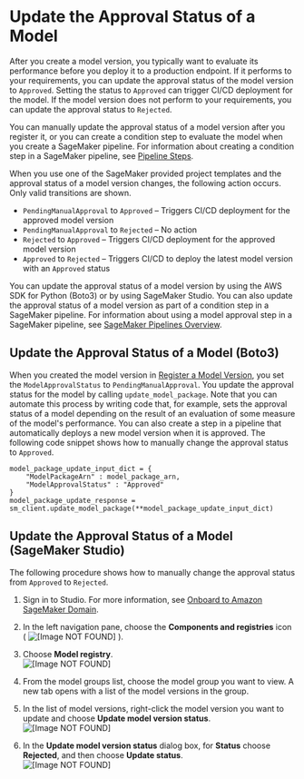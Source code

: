 # Update the Approval Status of a Model<a name="model-registry-approve"></a>

After you create a model version, you typically want to evaluate its performance before you deploy it to a production endpoint\. If it performs to your requirements, you can update the approval status of the model version to `Approved`\. Setting the status to `Approved` can trigger CI/CD deployment for the model\. If the model version does not perform to your requirements, you can update the approval status to `Rejected`\.

You can manually update the approval status of a model version after you register it, or you can create a condition step to evaluate the model when you create a SageMaker pipeline\. For information about creating a condition step in a SageMaker pipeline, see [Pipeline Steps](build-and-manage-steps.md)\.

When you use one of the SageMaker provided project templates and the approval status of a model version changes, the following action occurs\. Only valid transitions are shown\.
+ `PendingManualApproval` to `Approved` – Triggers CI/CD deployment for the approved model version
+ `PendingManualApproval` to `Rejected` – No action
+ `Rejected` to `Approved` – Triggers CI/CD deployment for the approved model version
+ `Approved` to `Rejected` – Triggers CI/CD to deploy the latest model version with an `Approved` status

You can update the approval status of a model version by using the AWS SDK for Python \(Boto3\) or by using SageMaker Studio\. You can also update the approval status of a model version as part of a condition step in a SageMaker pipeline\. For information about using a model approval step in a SageMaker pipeline, see [SageMaker Pipelines Overview](pipelines-sdk.md)\.

## Update the Approval Status of a Model \(Boto3\)<a name="model-registry-approve-api"></a>

When you created the model version in [Register a Model Version](model-registry-version.md), you set the `ModelApprovalStatus` to `PendingManualApproval`\. You update the approval status for the model by calling `update_model_package`\. Note that you can automate this process by writing code that, for example, sets the approval status of a model depending on the result of an evaluation of some measure of the model's performance\. You can also create a step in a pipeline that automatically deploys a new model version when it is approved\. The following code snippet shows how to manually change the approval status to `Approved`\.

```
model_package_update_input_dict = {
    "ModelPackageArn" : model_package_arn,
    "ModelApprovalStatus" : "Approved"
}
model_package_update_response = sm_client.update_model_package(**model_package_update_input_dict)
```

## Update the Approval Status of a Model \(SageMaker Studio\)<a name="model-registry-approve-studio"></a>

The following procedure shows how to manually change the approval status from `Approved` to `Rejected`\.

1. Sign in to Studio\. For more information, see [Onboard to Amazon SageMaker Domain](gs-studio-onboard.md)\.

1. In the left navigation pane, choose the **Components and registries** icon \( ![\[Image NOT FOUND\]](http://docs.aws.amazon.com/sagemaker/latest/dg/images/icons/Components_registries.png) \)\.

1. Choose **Model registry**\.  
![\[Image NOT FOUND\]](http://docs.aws.amazon.com/sagemaker/latest/dg/images/model_registry/model-registry.png)

1. From the model groups list, choose the model group you want to view\. A new tab opens with a list of the model versions in the group\.

1. In the list of model versions, right\-click the model version you want to update and choose **Update model version status**\.  
![\[Image NOT FOUND\]](http://docs.aws.amazon.com/sagemaker/latest/dg/images/model_registry/update-model-status-2.png)

1. In the **Update model version status** dialog box, for **Status** choose **Rejected**, and then choose **Update status**\.  
![\[Image NOT FOUND\]](http://docs.aws.amazon.com/sagemaker/latest/dg/images/model_registry/approve-model.png)